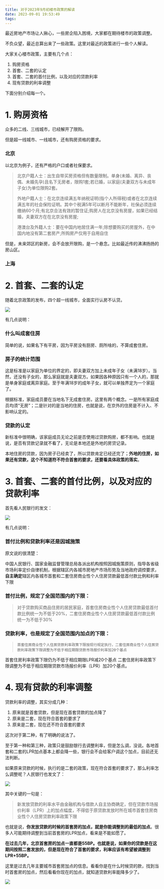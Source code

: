 ```yaml
---
title: 对于2023年9月初楼市政策的解读
date: 2023-09-01 19:53:49
tags:
---
```

最近房地产市场让人揪心，一些房企陷入困境，大家都在期待楼市的政策调整。

不负众望，最近总算出来了一些政策。这里对最近的政策进行一些个人解读。

大家关心楼市政策，主要有几个点：

1. 购房资格
2. 首套、二套的认定
3. 首套、二套的首付比例，以及对应的贷款利率
4. 现有贷款的利率调整

下面分别介绍每一个。


# 1. 购房资格
众多的二线、三线城市，已经解开了限购。

但是超一线城市、一线城市，还有购房资格的要求。

### 北京
以北京为例子，还有严格的户口或者社保要求。

> 北京户籍人士：出生自带买房资格但有数量限制。单身(未婚、离异、丧偶、未婚先孕)且名下无房者，限购1套;若已婚，以家庭(夫妻双方与未成年子女)为单位限购2套。
> 
> 外地户籍人士：在北京连续满五年纳税证明(指个人所得税)或者在北京连续满五年的社会保险证明。其中个税满5年可以断月不能断年，社保必须连续缴纳60个月;有北京合法有效的暂住证;购房人在北京没有房屋，如果已经结婚，夫妻双方在在北京没有房屋;
> 
> 港澳台及外籍人士：要在中国内地居住满一年;除想要购买的房屋外，在中国内地没有第二套房产;所购房产仅用于自用自住


但是，未来郊区的新房，会不会放开限购，是一个悬念。比如最近传的沸沸扬扬的房山区。

### 上海


# 2. 首套、二套的认定

随着北京政策的发布，四个超一线城市，全面实行认房不认贷。

![](/img/2023/beijing-policy.png)

有几点说明：

### 什么叫成套住房
简单的说，如果名下有平房，因为平房没有厨房、厕所啥的，不算成套住房。

### 房子的统计范围

这是标准是以家庭为单位的界定的，即夫妻双方加上未成年子女（未满18岁）。当然，还没有子女的，那么家庭就是夫妻双方。如果因各种原因只有一个人的，那就是单身家庭或离异家庭。至于年满18岁的成年子女，就可以单独界定为一个家庭了。

根据标准，家庭成员要在当地名下无成套住房。这里有两个概念。一是所有家庭成员均须“无房”；二是针对的是当地的住房，也就是说，在京外的住房是不计入、不影响认定的。

### 贷款的认定

新标准中很明确，该家庭成员无论之前是否使用过贷款购房，都不影响。也就是说，是否有贷款记录就不看了，无论是本地还是外地的房贷记录。

本地住房的贷款，因为房子已经卖了，所以贷款肯定已经还完了；**外地的住房，如果还有贷款，这个不知道符不符合首套的要求，还要看具体政策的落实**。


# 3. 首套、二套的首付比例，以及对应的贷款利率

首先看人民银行的发文：

![](/img/2023/loan-policy.png)

有几点说明：

### 首付比例和贷款利率还是因城施策

原文说的很清楚：

中国人民银行、国家金融监督管理总局各派出机构按照因城施策原则，指导各省级市场利率定价自律机制，根据辖区内各城市房地产市场形势及当地政府调控要求，**自主确定**辖区内各城市首套和二套住房商业性个人住房贷款最低首付款比例和利率下限

### 首付比例，规定了全国范围内的下限：

> 对于贷款购买商品住房的居民家庭，首套住房商业性个人住房贷款最低首付款比例统一为不低于20%，二套住房商业性个人住房贷款最低首付款比例统一为不低于30%

### 贷款利率，也是规定了全国范围内加点的下限：

> `首套住房商业性个人住房贷款利率政策下限按现行规定执行，二套住房商业性个人住房贷款利率政策下限调整为不低于相应期限贷款市场报价利率加20个基点
`

首套住房利率政策下限仍为不低于相应期限LPR减20个基点
二套住房利率政策下限调整为不低于相应期限贷款市场报价利率（LPR）加20个基点。


# 4. 现有贷款的利率调整

贷款利率的调整，其实分成几种：

1.  原来就是首套贷款，但是现在首套贷款的加点降了
2. 原来是二套，现在符合首套的要求了
3. 原来是二套，现在还不符合首套的要求

这次对于第二种，有了明确的说法了。

至于第一种和第三种，政策只是鼓励银行去调整利率，但是怎么调，没说。各地首套和二套的LPR加点基本上都会降一些，银行会不会给客户调这个加点，目前还无法判断。

如果原来贷款的时候，执行的是二套的政策，现在符合首套的要求了，那么利率怎么调整呢？人民银行也发文了：

![](/img/2023/bank-policy.png)

其中关键的一句是：

> 新发放贷款的利率水平由金融机构与借款人自主协商确定，但在贷款市场报价利率（LPR）上的加点幅度，不得低于原贷款发放时所在城市首套住房商业性个人住房贷款利率政策下限

也就是说，**你发放贷款的时候的首套房的加点，就是你能调整到的最低的加点**。很多人可能期待调整到当前首套房的LPR加点，看来是不能如愿了。

**在过去几年，北京首套房的加点一直都是55BP。也就是说，如果你的贷款是在这期间按照二套发放的，但是现在符合了首套的要求，利率应该有希望被调整到LPR+55BP。**

这里是过去几年主要城市首套房加点的信息。看看你是在什么时候贷的款，找到当时首套房的加点，然后看看你现在的加点，就知道贷款利率能降多少了。

![](/img/2023/loan-interests.jpeg)




